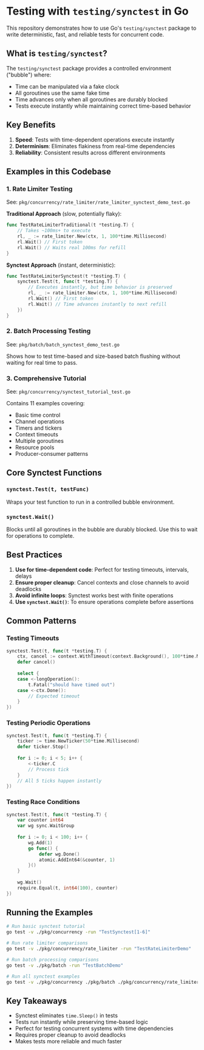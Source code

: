 # Testing with `testing/synctest` in Go

This repository demonstrates how to use Go's `testing/synctest` package to write deterministic, fast, and reliable tests for concurrent code.

## What is `testing/synctest`?

The `testing/synctest` package provides a controlled environment ("bubble") where:
- Time can be manipulated via a fake clock
- All goroutines use the same fake time
- Time advances only when all goroutines are durably blocked
- Tests execute instantly while maintaining correct time-based behavior

## Key Benefits

1. **Speed**: Tests with time-dependent operations execute instantly
2. **Determinism**: Eliminates flakiness from real-time dependencies  
3. **Reliability**: Consistent results across different environments

## Examples in this Codebase

### 1. Rate Limiter Testing

See: `pkg/concurrency/rate_limiter/rate_limiter_synctest_demo_test.go`

**Traditional Approach** (slow, potentially flaky):
```go
func TestRateLimiterTraditional(t *testing.T) {
    // Takes ~100ms+ to execute
    rl, _ := rate_limiter.New(ctx, 1, 100*time.Millisecond)
    rl.Wait() // First token
    rl.Wait() // Waits real 100ms for refill
}
```

**Synctest Approach** (instant, deterministic):
```go
func TestRateLimiterSynctest(t *testing.T) {
    synctest.Test(t, func(t *testing.T) {
        // Executes instantly, but time behavior is preserved
        rl, _ := rate_limiter.New(ctx, 1, 100*time.Millisecond)
        rl.Wait() // First token
        rl.Wait() // Time advances instantly to next refill
    })
}
```

### 2. Batch Processing Testing

See: `pkg/batch/batch_synctest_demo_test.go`

Shows how to test time-based and size-based batch flushing without waiting for real time to pass.

### 3. Comprehensive Tutorial

See: `pkg/concurrency/synctest_tutorial_test.go`

Contains 11 examples covering:
- Basic time control
- Channel operations
- Timers and tickers
- Context timeouts
- Multiple goroutines
- Resource pools
- Producer-consumer patterns

## Core Synctest Functions

### `synctest.Test(t, testFunc)`
Wraps your test function to run in a controlled bubble environment.

### `synctest.Wait()`
Blocks until all goroutines in the bubble are durably blocked. Use this to wait for operations to complete.

## Best Practices

1. **Use for time-dependent code**: Perfect for testing timeouts, intervals, delays
2. **Ensure proper cleanup**: Cancel contexts and close channels to avoid deadlocks
3. **Avoid infinite loops**: Synctest works best with finite operations
4. **Use `synctest.Wait()`**: To ensure operations complete before assertions

## Common Patterns

### Testing Timeouts
```go
synctest.Test(t, func(t *testing.T) {
    ctx, cancel := context.WithTimeout(context.Background(), 100*time.Millisecond)
    defer cancel()
    
    select {
    case <-longOperation():
        t.Fatal("should have timed out")
    case <-ctx.Done():
        // Expected timeout
    }
})
```

### Testing Periodic Operations
```go
synctest.Test(t, func(t *testing.T) {
    ticker := time.NewTicker(50*time.Millisecond)
    defer ticker.Stop()
    
    for i := 0; i < 5; i++ {
        <-ticker.C
        // Process tick
    }
    // All 5 ticks happen instantly
})
```

### Testing Race Conditions
```go
synctest.Test(t, func(t *testing.T) {
    var counter int64
    var wg sync.WaitGroup
    
    for i := 0; i < 100; i++ {
        wg.Add(1)
        go func() {
            defer wg.Done()
            atomic.AddInt64(&counter, 1)
        }()
    }
    
    wg.Wait()
    require.Equal(t, int64(100), counter)
})
```

## Running the Examples

```bash
# Run basic synctest tutorial
go test -v ./pkg/concurrency -run "TestSynctest[1-6]"

# Run rate limiter comparisons
go test -v ./pkg/concurrency/rate_limiter -run "TestRateLimiterDemo"

# Run batch processing comparisons  
go test -v ./pkg/batch -run "TestBatchDemo"

# Run all synctest examples
go test -v ./pkg/concurrency ./pkg/batch ./pkg/concurrency/rate_limiter -run "Synctest"
```

## Key Takeaways

- Synctest eliminates `time.Sleep()` in tests
- Tests run instantly while preserving time-based logic
- Perfect for testing concurrent systems with time dependencies
- Requires proper cleanup to avoid deadlocks
- Makes tests more reliable and much faster